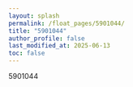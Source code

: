 ```yaml
---
layout: splash
permalink: /float_pages/5901044/
title: "5901044"
author_profile: false
last_modified_at: 2025-06-13
toc: false
---
```

 
5901044
